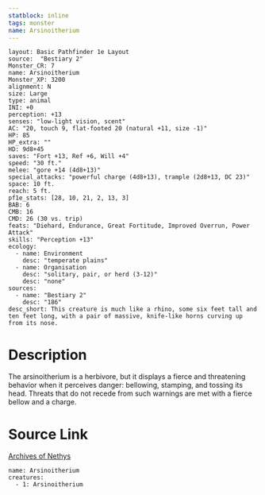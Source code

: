 ```yaml
---
statblock: inline
tags: monster
name: Arsinoitherium
---
```

```statblock
layout: Basic Pathfinder 1e Layout
source:  "Bestiary 2"
Monster_CR: 7
name: Arsinoitherium
Monster_XP: 3200
alignment: N
size: Large
type: animal
INI: +0
perception: +13
senses: "low-light vision, scent"
AC: "20, touch 9, flat-footed 20 (natural +11, size -1)"
HP: 85
HP_extra: ""
HD: 9d8+45
saves: "Fort +13, Ref +6, Will +4"
speed: "30 ft."
melee: "gore +14 (4d8+13)"
special_attacks: "powerful charge (4d8+13), trample (2d8+13, DC 23)"
space: 10 ft.
reach: 5 ft.
pf1e_stats: [28, 10, 21, 2, 13, 3]
BAB: 6
CMB: 16
CMD: 26 (30 vs. trip)
feats: "Diehard, Endurance, Great Fortitude, Improved Overrun, Power Attack"
skills: "Perception +13"
ecology:
  - name: Environment
    desc: "temperate plains"
  - name: Organisation
    desc: "solitary, pair, or herd (3-12)"
    desc: "none"
sources:
  - name: "Bestiary 2"
    desc: "186"
desc_short: This creature is much like a rhino, some six feet tall and ten feet long, with a pair of massive, knife-like horns curving up from its nose.
```
# Description
The arsinoitherium is a herbivore, but it displays a fierce and threatening behavior when it perceives danger: bellowing, stamping, and tossing its head. Threats that do not recede from such warnings are met with a fierce bellow and a charge.
# Source Link
[Archives of Nethys](https://aonprd.com/MonsterDisplay.aspx?ItemName=Arsinoitherium)
```encounter-table
name: Arsinoitherium
creatures:
  - 1: Arsinoitherium
```
